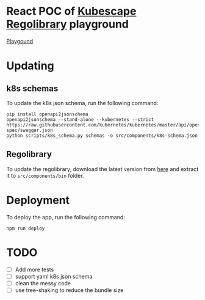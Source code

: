 # React POC of [Kubescape Regolibrary](https://github.com/kubescape/regolibrary) playground
[Playgound](https://shm12.github.io/react-gh-pages-test/)


# Updating
## k8s schemas
To update the k8s json schema, run the following command:
```
pip install openapi2jsonschema
openapi2jsonschema --stand-alone --kubernetes --strict https://raw.githubusercontent.com/kubernetes/kubernetes/master/api/openapi-spec/swagger.json
python scripts/k8s_schema.py schemas -o src/components/k8s-schema.json
```

## Regolibrary
To update the regolibrary, download the latest version from [here](https://github.com/kubescape/regolibrary/releases/latest/download/kubescape_regolibrary_bundle_wasm.tar.gz) and extract it to `src/components/bin` folder.

# Deployment
To deploy the app, run the following command:
```
npm run deploy
```

# TODO
- [ ] Add more tests
- [ ] support yaml k8s json schema
- [ ] clean the messy code
- [ ] use tree-shaking to reduce the bundle size